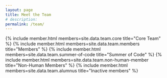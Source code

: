 ```yaml
---
layout: page
title: Meet the Team
# description:
permalink: /team/
---
```


<div class="container team">
  {% include member.html members=site.data.team.core title="Core Team" %}
  {% include member.html members=site.data.team.members title="Members" %}
  {% include member.html members=site.data.team.summer-of-code title="Summer of Code" %}
  {% include member.html members=site.data.team.non-human-member title="Non-Human Members" %}
  {% include member.html members=site.data.team.alumnus title="Inactive members" %}
</div>
